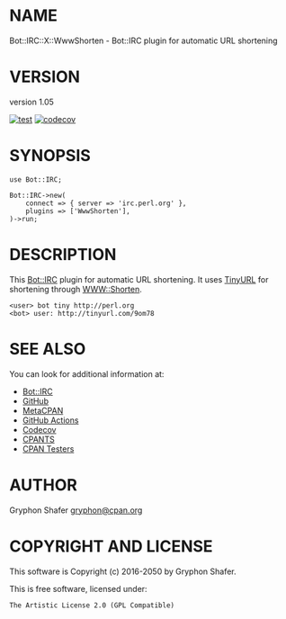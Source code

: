 # NAME

Bot::IRC::X::WwwShorten - Bot::IRC plugin for automatic URL shortening

# VERSION

version 1.05

[![test](https://github.com/gryphonshafer/Bot-IRC-X-WwwShorten/workflows/test/badge.svg)](https://github.com/gryphonshafer/Bot-IRC-X-WwwShorten/actions?query=workflow%3Atest)
[![codecov](https://codecov.io/gh/gryphonshafer/Bot-IRC-X-WwwShorten/graph/badge.svg)](https://codecov.io/gh/gryphonshafer/Bot-IRC-X-WwwShorten)

# SYNOPSIS

    use Bot::IRC;

    Bot::IRC->new(
        connect => { server => 'irc.perl.org' },
        plugins => ['WwwShorten'],
    )->run;

# DESCRIPTION

This [Bot::IRC](https://metacpan.org/pod/Bot%3A%3AIRC) plugin for automatic URL shortening. It uses
[TinyURL](http://tinyurl.com) for shortening through [WWW::Shorten](https://metacpan.org/pod/WWW%3A%3AShorten).

    <user> bot tiny http://perl.org
    <bot> user: http://tinyurl.com/9om78

# SEE ALSO

You can look for additional information at:

- [Bot::IRC](https://metacpan.org/pod/Bot%3A%3AIRC)
- [GitHub](https://github.com/gryphonshafer/Bot-IRC-X-WwwShorten)
- [MetaCPAN](https://metacpan.org/pod/Bot::IRC::X::WwwShorten)
- [GitHub Actions](https://github.com/gryphonshafer/Bot-IRC-X-WwwShorten/actions)
- [Codecov](https://codecov.io/gh/gryphonshafer/Bot-IRC-X-WwwShorten)
- [CPANTS](http://cpants.cpanauthors.org/dist/Bot-IRC-X-WwwShorten)
- [CPAN Testers](http://www.cpantesters.org/distro/T/Bot-IRC-X-WwwShorten.html)

# AUTHOR

Gryphon Shafer <gryphon@cpan.org>

# COPYRIGHT AND LICENSE

This software is Copyright (c) 2016-2050 by Gryphon Shafer.

This is free software, licensed under:

    The Artistic License 2.0 (GPL Compatible)
